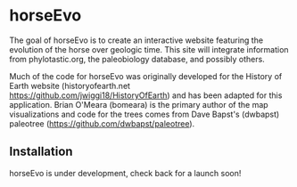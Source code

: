 # horseEvo

<!-- badges: start -->
<!-- badges: end -->

The goal of horseEvo is to create an interactive website featuring the evolution of the horse over geologic time. This site will integrate information from phylotastic.org, the paleobiology database, and possibly others. 

Much of the code for horseEvo was originally developed for the History of Earth website (historyofearth.net https://github.com/jwiggi18/HistoryOfEarth) and has been adapted for this application. Brian O'Meara (bomeara) is the primary author of the map visualizations and code for the trees comes from Dave Bapst's (dwbapst) paleotree (https://github.com/dwbapst/paleotree).

## Installation

horseEvo is under development, check back for a launch soon!

